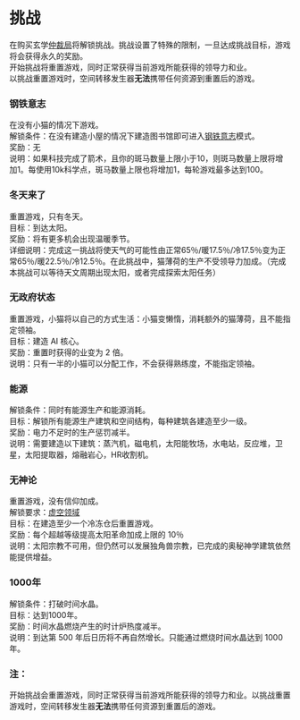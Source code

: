 # 挑战

   在购买玄学<a href="#Metaphysics#Adjustment_Bureau">仲裁局</a>将解锁挑战。挑战设置了特殊的限制，一旦达成挑战目标，游戏将会获得永久的奖励。  
   开始挑战将重置游戏，同时正常获得当前游戏所能获得的领导力和业。  
   以挑战重置游戏时，空间转移发生器**无法**携带任何资源到重置后的游戏。

### 钢铁意志

在没有小猫的情况下游戏。  
解锁条件：在没有建造小屋的情况下建造图书馆即可进入<a href="#Iron+Will">钢铁意志</a>模式。  
奖励：无  
说明：如果科技完成了箭术，且你的斑马数量上限小于10，则斑马数量上限将增加1。每使用10k科学点，斑马数量上限也将增加1，每轮游戏最多达到100。

### 冬天来了

重置游戏，只有冬天。  
目标：到达太阳。  
奖励：将有更多机会出现温暖季节。  
详细说明：完成这一挑战将使天气的可能性由正常65％/暖17.5％/冷17.5％变为正常65％/暖22.5％/冷12.5％。在此挑战中，猫薄荷的生产不受领导力加成。（完成本挑战可以等待天文周期出现太阳，或者完成探索太阳任务）

### 无政府状态

重置游戏，小猫将以自己的方式生活：小猫变懒惰，消耗额外的猫薄荷，且不能指定领袖。  
目标：建造 AI 核心。  
奖励：重置时获得的业变为 2 倍。  
说明：只有一半的小猫可以分配工作，不会获得熟练度，不能指定领袖。

### 能源

解锁条件：同时有能源生产和能源消耗。  
目标：解锁所有能源生产建筑和空间结构，每种建筑各建造至少一级。  
奖励：电力不足时的生产惩罚减半。  
说明：需要建造以下建筑：蒸汽机，磁电机，太阳能牧场，水电站，反应堆，卫星，太阳提取器，熔融岩心，HR收割机。

### 无神论

重置游戏，没有信仰加成。  
解锁要求：<a href="#Technologies#Void_Space">虚空领域</a>   
目标：在建造至少一个冷冻仓后重置游戏。  
奖励：每个超越等级提高太阳革命加成上限的 10％  
说明：太阳宗教不可用，但仍然可以发展独角兽宗教，已完成的奥秘神学建筑依然能提供增益。

### 1000年
解锁条件：打破时间水晶。  
目标：达到1000年。  
奖励：时间水晶燃烧产生的时计炉热度减半。  
说明：到达第 500 年后日历将不再自然增长。只能通过燃烧时间水晶达到 1000 年。

### 注：
开始挑战会重置游戏，同时正常获得当前游戏所能获得的领导力和业。以挑战重置游戏时，空间转移发生器**无法**携带任何资源到重置后的游戏。
